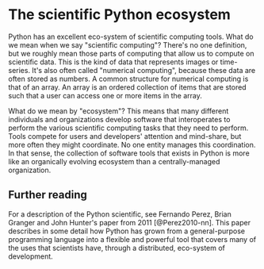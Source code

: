 # The scientific Python ecosystem

Python has an excellent eco-system of scientific computing tools. What do we
mean when we say "scientific computing"? There's no one definition, but we
roughly mean those parts of computing that allow us to compute on scientific
data. This is the kind of data that represents images or time-series. It's also
often called "numerical computing", because these data are often stored as
numbers. A common structure for numerical computing is that of an array. An
array is an ordered collection of items that are stored such that a user can
access one or more items in the array.

What do we mean by "ecosystem"? This means that many different individuals and
organizations develop software that interoperates to perform the various
scientific computing tasks that they need to perform. Tools compete for users
and developers' attention and mind-share, but more often they might coordinate.
No one entity manages this coordination. In that sense, the collection of
software tools that exists in Python is more like an organically evolving
ecosystem than a centrally-managed organization.



## Further reading

For a description of the Python scientific, see Fernando Perez, Brian Granger
and John Hunter's paper from 2011 [@Perez2010-nn]. This paper describes in some
detail how Python has grown from a general-purpose programming language into a
flexible and powerful tool that covers many of the uses that scientists have,
through a distributed, eco-system of development.



